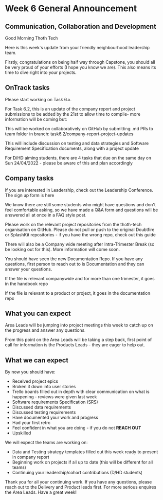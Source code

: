 # Week 6 General Announcement

## Communication, Collaboration and Development

Good Morning Thoth Tech

Here is this week's update from your friendly neighbourhood leadership team.

Firstly, congratulations on being half way through Capstone, you should all be very proud of your
efforts (I hope you know we are). This also means its time to dive right into your projects.

## OnTrack tasks

Please start working on Task 6.x.

For Task 6.2, this is an update of the company report and project submissions to be added by the
21st to allow time to compile- more information will be coming but:

This will be worked on collaboratively on GitHub by submitting .md PRs to team folder in branch:
task6.2/company-report-project-updates

This will include discussion on testing and data strategies and Software Requirement Specification
documents, along with a project update

For D/HD aiming students, there are 4 tasks that due on the same day on Sun 24/04/2022 - please be
aware of this and plan accordingly

## Company tasks

If you are interested in Leadership, check out the Leadership Conference. The sign up form is here

We know there are still some students who might have questions and don't feel comfortable asking, so
we have made a Q&A form and questions will be answered all at once in a FAQ style post.

Please work on the relevant project repositories from the thoth-tech organisation on GitHub. Please
do not pull or push to the original Doubtfire or SplashKit repositories - if you have the wrong
repo, check out this guide

There will also be a Company wide meeting after Intra-Trimester Break (so be looking out for this).
More information will come soon.

You should have seen the new Documentation Repo. If you have any questions, first person to reach
out to is Documentation and they can answer your questions.

If the file is relevant companywide and for more than one trimester, it goes in the handbook repo

If the file is relevant to a product or project, it goes in the documentation repo

## What you can expect

Area Leads will be jumping into project meetings this week to catch up on the progress and answer
any questions.

From this point on the Area Leads will be taking a step back, first point of call for information is
the Products Leads - they are eager to help out.

## What we can expect

By now you should have:

- Received project epics
- Broken it down into user stories
- Trello boards filled out in depth with clear communication on what is happening - reviews were
  given last week
- Software requirements Specification (SRS)
- Discussed data requirements
- Discussed testing requirements
- Have documented your work and progress
- Had your first retro
- Feel confident in what you are doing - if you do not **REACH OUT**
- Upskilled

We will expect the teams are working on:

- Data and Testing strategy templates filled out this week ready to present in company report
- Beginning work on projects if all up to date (this will be different for all teams)
- Continuing your leadership/cohort contributions (D/HD students)

Thank you for all your continuing work. If you have any questions, please reach out to the Delivery
and Product leads first. For more serious enquires the Area Leads. Have a great week!

